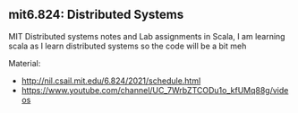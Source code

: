 ## mit6.824: Distributed Systems

MIT Distributed systems notes and Lab assignments in Scala, I am learning scala as I learn distributed systems so the code will be a bit meh   

Material:

- http://nil.csail.mit.edu/6.824/2021/schedule.html
- https://www.youtube.com/channel/UC_7WrbZTCODu1o_kfUMq88g/videos

